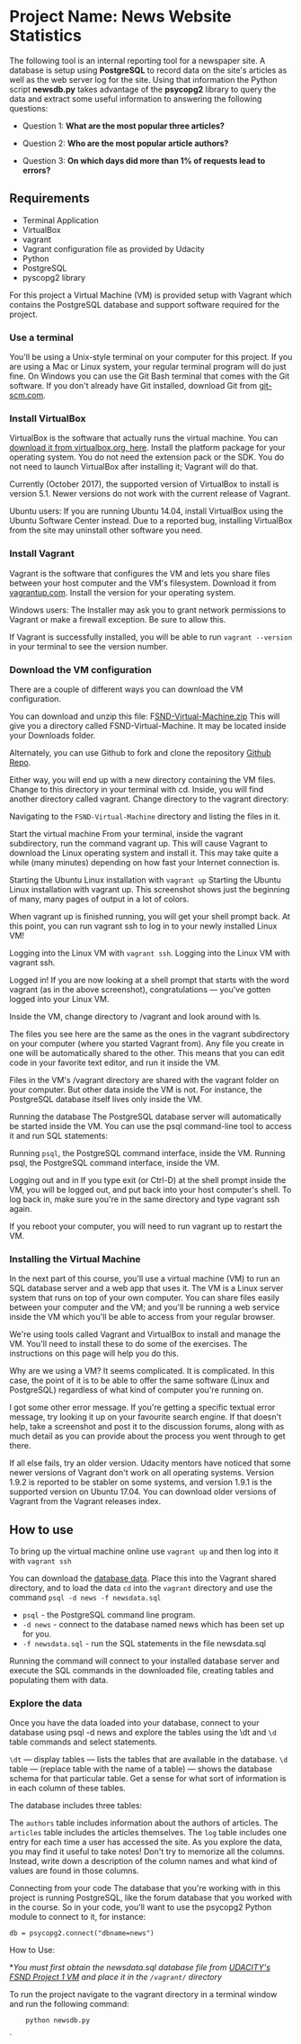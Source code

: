 # Project Name: News Website Statistics

The following tool is an internal reporting tool for a newspaper site. A database is setup using **PostgreSQL** to record data on the site's articles as well as the web server log for the site. Using that information the Python script **newsdb.py** takes advantage of the **psycopg2** library to query the data and extract some useful information to answering the following questions:

* Question 1: **What are the most popular three articles?**


* Question 2: **Who are the most popular article authors?**


* Question 3: **On which days did more than 1% of requests lead to errors?**


## Requirements

* Terminal Application
* VirtualBox
* vagrant
* Vagrant configuration file as provided by Udacity
* Python
* PostgreSQL
* pyscopg2 library


For this project a Virtual Machine (VM) is provided setup with Vagrant which contains the PostgreSQL database and support software required for the project.

### Use a terminal

You'll be using a Unix-style terminal on your computer for this project. If you are using a Mac or Linux system, your regular terminal program will do just fine. On Windows you can use the Git Bash terminal that comes with the Git software. If you don't already have Git installed, download Git from [git-scm.com](https://git-scm.com/downloads).

### Install VirtualBox

VirtualBox is the software that actually runs the virtual machine. You can [download it from virtualbox.org, here](https://www.virtualbox.org/wiki/Download_Old_Builds_5_1). Install the platform package for your operating system. You do not need the extension pack or the SDK. You do not need to launch VirtualBox after installing it; Vagrant will do that.

Currently (October 2017), the supported version of VirtualBox to install is version 5.1. Newer versions do not work with the current release of Vagrant.

Ubuntu users: If you are running Ubuntu 14.04, install VirtualBox using the Ubuntu Software Center instead. Due to a reported bug, installing VirtualBox from the site may uninstall other software you need.

### Install Vagrant

Vagrant is the software that configures the VM and lets you share files between your host computer and the VM's filesystem. Download it from [vagrantup.com](https://www.vagrantup.com/downloads.html). Install the version for your operating system.

Windows users: The Installer may ask you to grant network permissions to Vagrant or make a firewall exception. Be sure to allow this.

If Vagrant is successfully installed, you will be able to run `vagrant --version` in your terminal to see the version number.

### Download the VM configuration

There are a couple of different ways you can download the VM configuration.

You can download and unzip this file: F[SND-Virtual-Machine.zip](https://s3.amazonaws.com/video.udacity-data.com/topher/2018/April/5acfbfa3_fsnd-virtual-machine/fsnd-virtual-machine.zip) This will give you a directory called FSND-Virtual-Machine. It may be located inside your Downloads folder.

Alternately, you can use Github to fork and clone the repository [Github Repo](https://github.com/udacity/fullstack-nanodegree-vm).

Either way, you will end up with a new directory containing the VM files. Change to this directory in your terminal with cd. Inside, you will find another directory called vagrant. Change directory to the vagrant directory:

Navigating to the `FSND-Virtual-Machine` directory and listing the files in it.

Start the virtual machine
From your terminal, inside the vagrant subdirectory, run the command vagrant up. This will cause Vagrant to download the Linux operating system and install it. This may take quite a while (many minutes) depending on how fast your Internet connection is.

Starting the Ubuntu Linux installation with `vagrant up`
Starting the Ubuntu Linux installation with vagrant up.
This screenshot shows just the beginning of many, many pages of output in a lot of colors.

When vagrant up is finished running, you will get your shell prompt back. At this point, you can run vagrant ssh to log in to your newly installed Linux VM!

Logging into the Linux VM with `vagrant ssh`.
Logging into the Linux VM with vagrant ssh.

Logged in!
If you are now looking at a shell prompt that starts with the word vagrant (as in the above screenshot), congratulations — you've gotten logged into your Linux VM.

Inside the VM, change directory to /vagrant and look around with ls.

The files you see here are the same as the ones in the vagrant subdirectory on your computer (where you started Vagrant from). Any file you create in one will be automatically shared to the other. This means that you can edit code in your favorite text editor, and run it inside the VM.

Files in the VM's /vagrant directory are shared with the vagrant folder on your computer. But other data inside the VM is not. For instance, the PostgreSQL database itself lives only inside the VM.

Running the database
The PostgreSQL database server will automatically be started inside the VM. You can use the psql command-line tool to access it and run SQL statements:

Running `psql`, the PostgreSQL command interface, inside the VM.
Running psql, the PostgreSQL command interface, inside the VM.

Logging out and in
If you type exit (or Ctrl-D) at the shell prompt inside the VM, you will be logged out, and put back into your host computer's shell. To log back in, make sure you're in the same directory and type vagrant ssh again.

If you reboot your computer, you will need to run vagrant up to restart the VM.


### Installing the Virtual Machine
In the next part of this course, you'll use a virtual machine (VM) to run an SQL database server and a web app that uses it. The VM is a Linux server system that runs on top of your own computer. You can share files easily between your computer and the VM; and you'll be running a web service inside the VM which you'll be able to access from your regular browser.

We're using tools called Vagrant and VirtualBox to install and manage the VM. You'll need to install these to do some of the exercises. The instructions on this page will help you do this.

Why are we using a VM? It seems complicated.
It is complicated. In this case, the point of it is to be able to offer the same software (Linux and PostgreSQL) regardless of what kind of computer you're running on.

I got some other error message.
If you're getting a specific textual error message, try looking it up on your favourite search engine. If that doesn't help, take a screenshot and post it to the discussion forums, along with as much detail as you can provide about the process you went through to get there.

If all else fails, try an older version.
Udacity mentors have noticed that some newer versions of Vagrant don't work on all operating systems. Version 1.9.2 is reported to be stabler on some systems, and version 1.9.1 is the supported version on Ubuntu 17.04. You can download older versions of Vagrant from the Vagrant releases index.

## How to use

To bring up the virtual machine online use `vagrant up` and then log into it with `vagrant ssh`

You can download the [database data](https://d17h27t6h515a5.cloudfront.net/topher/2016/August/57b5f748_newsdata/newsdata.zip). Place this into the Vagrant shared directory, and to load the data `cd` into the `vagrant` directory and use the command `psql -d news -f newsdata.sql`

- `psql` - the PostgreSQL command line program.
- `-d news` - connect to the database named news which has been set up for you.
-  `-f newsdata.sql` - run the SQL statements in the file newsdata.sql

Running the command will connect to your installed database server and execute the SQL commands in the downloaded file, creating tables and populating them with data.

### Explore the data

Once you have the data loaded into your database, connect to your database using psql -d news and explore the tables using the \dt and `\d` table commands and select statements.

`\dt` — display tables — lists the tables that are available in the database.
`\d` table — (replace table with the name of a table) — shows the database schema for that particular table.
Get a sense for what sort of information is in each column of these tables.

The database includes three tables:

The `authors` table includes information about the authors of articles.
The `articles` table includes the articles themselves.
The `log` table includes one entry for each time a user has accessed the site.
As you explore the data, you may find it useful to take notes! Don't try to memorize all the columns. Instead, write down a description of the column names and what kind of values are found in those columns.

Connecting from your code
The database that you're working with in this project is running PostgreSQL, like the forum database that you worked with in the course. So in your code, you'll want to use the psycopg2 Python module to connect to it, for instance:

`db = psycopg2.connect("dbname=news")`




How to Use:

**You must first obtain the newsdata.sql database file from [UDACITY's FSND Project 1 VM](https://d17h27t6h515a5.cloudfront.net/topher/2016/August/57b5f748_newsdata/newsdata.zip) and place it in the `/vagrant/` directory*

To run the project navigate to the vagrant directory in a terminal window and run the following command:

        python newsdb.py


`
